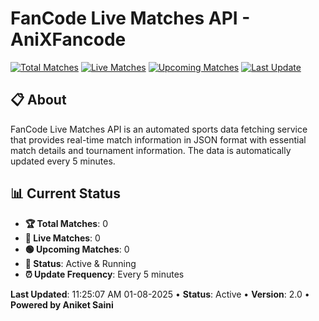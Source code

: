 # FanCode Live Matches API - AniXFancode

[![Total Matches](https://img.shields.io/badge/Total%20Matches-0-blue)](https://github.com/AniketSainiOp/AniXFancode)
[![Live Matches](https://img.shields.io/badge/Live%20Matches-0-red)](https://github.com/AniketSainiOp/AniXFancode)
[![Upcoming Matches](https://img.shields.io/badge/Upcoming%20Matches-0-green)](https://github.com/AniketSainiOp/AniXFancode)
[![Last Update](https://img.shields.io/badge/Last%20Update-11%3A25%3A07%20AM%2001-08-2025-orange)](https://github.com/AniketSainiOp/AniXFancode)

## 📋 About

FanCode Live Matches API is an automated sports data fetching service that provides real-time match information in JSON format with essential match details and tournament information. The data is automatically updated every 5 minutes.

## 📊 Current Status

- **🏆 Total Matches**: 0
- **🔴 Live Matches**: 0
- **🟢 Upcoming Matches**: 0
- **📡 Status**: Active & Running
- **⏰ Update Frequency**: Every 5 minutes

**Last Updated**: 11:25:07 AM 01-08-2025 • **Status**: Active • **Version**: 2.0 • **Powered by Aniket Saini**
